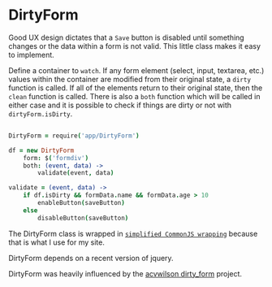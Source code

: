 DirtyForm
=========

Good UX design dictates that a ```Save``` button is disabled until something changes or the data within a form is not valid. This little class makes it easy to implement.

Define a container to ```watch```. If any form element (select, input, textarea, etc.) values within the container are modified from their original state, a ```dirty``` function is called. If all of the elements return to their original state, then the ```clean``` function is called. There is also a ```both``` function which will be called in either case and it is possible to check if things are dirty or not with ```dirtyForm.isDirty```.

``` coffeescript

DirtyForm = require('app/DirtyForm')

df = new DirtyForm
    form: $('formdiv')
    both: (event, data) ->
        validate(event, data)

validate = (event, data) ->
    if df.isDirty && formData.name && formData.age > 10
        enableButton(saveButton)
    else
        disableButton(saveButton)

```

The DirtyForm class is wrapped in [```simplified CommonJS wrapping```](http://requirejs.org/docs/whyamd.html#sugar) because that is what I use for my site.

DirtyForm depends on a recent version of jquery.

DirtyForm was heavily influenced by the [acvwilson dirty_form](https://github.com/acvwilson/dirty_form) project.